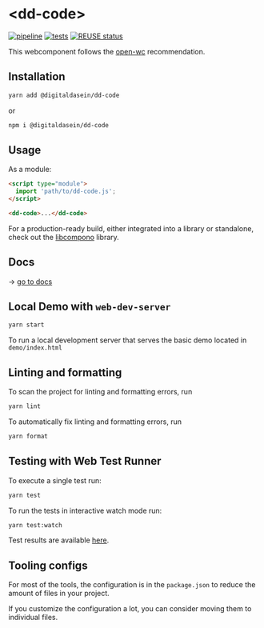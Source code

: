 <!--
SPDX-FileCopyrightText: 2022 Digital Dasein <https://digital-dasein.gitlab.io/>
SPDX-FileCopyrightText: 2022 Gerben Peeters <gerben@digitaldasein.org>
SPDX-FileCopyrightText: 2022 Senne Van Baelen <senne@digitaldasein.org>

SPDX-License-Identifier: MIT
-->

# \<dd-code>

[![pipeline](https://github.com/digitaldasein/dd-code/actions/workflows/build.yml/badge.svg)](https://github.com/digitaldasein/dd-code/actions/workflows/build.yml)
[![tests](https://github.com/digitaldasein/dd-code/actions/workflows/test.yml/badge.svg)](https://digitaldasein.github.io/dd-code/tests)
[![REUSE 
status](https://api.reuse.software/badge/github.com/digitaldasein/dd-code)](https://api.reuse.software/info/github.com/digitaldasein/dd-code)

This webcomponent follows the [open-wc](https://github.com/open-wc/open-wc) 
recommendation.

## Installation

```bash
yarn add @digitaldasein/dd-code
```
or

```bash
npm i @digitaldasein/dd-code
```

## Usage

As a module:

```html
<script type="module">
  import 'path/to/dd-code.js';
</script>

<dd-code>...</dd-code>
```

For a production-ready build, either integrated into a library or standalone, 
check out the
[libcompono](https://gitlab.com/digital-dasein/software/html-presentations/libcompono) 
library.

## Docs

&rarr; [go to 
docs](https://digitaldasein.github.io/dd-code/docs/classes/DdCode.html)

## Local Demo with `web-dev-server`


```bash
yarn start
```

To run a local development server that serves the basic demo located in 
`demo/index.html`

## Linting and formatting

To scan the project for linting and formatting errors, run

```bash
yarn lint
```

To automatically fix linting and formatting errors, run

```bash
yarn format
```

## Testing with Web Test Runner

To execute a single test run:

```bash
yarn test
```

To run the tests in interactive watch mode run:

```bash
yarn test:watch
```
Test results are available 
[here](https://digital-dasein.gitlab.io/software/html-presentations/dd-code/lcov-report/).


## Tooling configs

For most of the tools, the configuration is in the `package.json` to reduce the amount of files in your project.

If you customize the configuration a lot, you can consider moving them to 
individual files.

